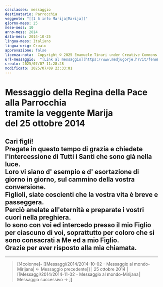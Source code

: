```yaml
---
cssclasses: messaggio
destinatario: Parrocchia
veggente: "[[1 6 info Marija|Marija]]"
giorno-mess: 25
mese-mess: 10
anno-mess: 2014
data-mess: 2014-10-25
lingua-mess: Italiano
lingua-orig: Croato
approvazione: false
licenza-nota:  Copyright © 2025 Emanuele Tinari under Creative Commons BY-NC-SA 4.0 https://creativecommons.org/licenses/by-nc-sa/4.0/
url-messaggio:  "[Link al messaggio](https://www.medjugorje.hr/it/fenomeno-di-medjugorje/messaggi-della-madonna/?datum=2014-10-25)"
creato: 2025/07/07 11:28:28
modificato: 2025/07/09 23:33:01
---
```


# Messaggio della Regina della Pace<br>alla Parrocchia<br>tramite la veggente Marija<br>del 25 ottobre 2014

## Cari figli!<br>Pregate in questo tempo di grazia e chiedete l'intercessione di Tutti i Santi che sono già nella luce.<br>Loro vi siano d' esempio e d' esortazione di giorno in giorno, sul cammino della vostra conversione.<br>Figlioli, siate coscienti che la vostra vita è breve e passeggera.<br>Perciò anelate all'eternità e preparate i vostri cuori nella preghiera.<br>Io sono con voi ed intercedo presso il mio Figlio per ciascuno di voi, soprattutto per coloro che si sono consacrati a Me ed a mio Figlio.<br>Grazie per aver risposto alla mia chiamata.

***

> [!4colonne]- [[Messaggi/2014/2014-10-02 - Messaggio al mondo-Mirijana| ← Messaggio precedente]] | 25 ottobre 2014 | [[Messaggi/2014/2014-11-02 - Messaggio al mondo-Mirijana| Messaggio successivo → ]]
